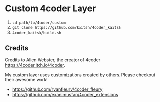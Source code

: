 # Custom 4coder Layer

1. `cd path/to/4coder/custom`
2. `git clone https://github.com/kaitsh/4coder_kaitsh`
3. `4coder_kaitsh/build.sh`

## Credits

Credits to Allen Webster, the creator of 4coder <https://4coder.itch.io/4coder>.

My custom layer uses customizations created by others. Please checkout their awesome work!
- <https://github.com/ryanfleury/4coder_fleury>
- <https://github.com/exanimusfan/4coder_extensions>